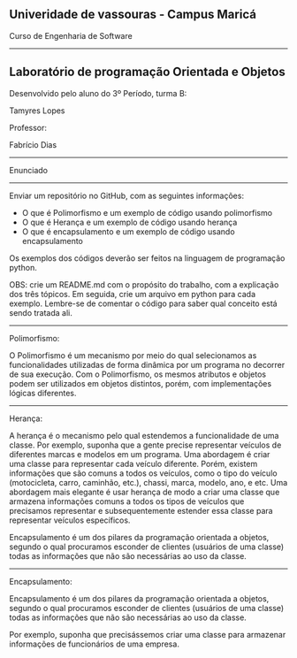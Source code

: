 Univeridade de vassouras - Campus Maricá
-----------------------------------------------------------------------------------------------------------------------------------
Curso de Engenharia de Software
-------------------------------------------------- -------------------------------------------------- --------------------------------
Laboratório de programação Orientada e Objetos 
------------------------------------------------------------------------------------------------------------------------------------- 

Desenvolvido pelo aluno do 3º Período, turma B: 

Tamyres Lopes 

Professor: 

Fabrício Dias 
_______________________________________________________________________________________________________________________________________ 

Enunciado 

_________________________________________________________________________________ 

Enviar um repositório no GitHub, com as seguintes informações: 

- O que é Polimorfismo e um exemplo de código usando polimorfismo 
- O que é Herança e um exemplo de código usando herança 
- O que é encapsulamento e um exemplo de código usando encapsulamento 

Os exemplos dos códigos deverão ser feitos na linguagem de programação python. 

OBS: crie um README.md com o propósito do trabalho, com a explicação dos três tópicos. Em seguida, crie um arquivo em python para cada exemplo. Lembre-se de comentar o código para saber qual conceito está sendo tratada ali. 

_________________________________________________________________________________ 

Polimorfismo: 

 

O Polimorfismo é um mecanismo por meio do qual selecionamos as funcionalidades utilizadas de forma dinâmica por um programa no decorrer de sua execução. 
Com o Polimorfismo, os mesmos atributos e objetos podem ser utilizados em objetos distintos, porém, com implementações lógicas diferentes. 

_________________________________________________________________________________ 

Herança: 

A herança é o mecanismo pelo qual estendemos a funcionalidade de uma classe. Por exemplo, suponha que a gente precise representar veículos de diferentes marcas e modelos em um programa. Uma abordagem é criar uma classe para representar cada veículo diferente. Porém, existem informações que são comuns a todos os veículos, como o tipo do veículo (motocicleta, carro, caminhão, etc.), chassi, marca, modelo, ano, e etc. Uma abordagem mais elegante é usar herança de modo a criar uma classe que armazena informações comuns a todos os tipos de veículos que precisamos representar e subsequentemente estender essa classe para representar veículos específicos. 

 

Encapsulamento é um dos pilares da programação orientada a objetos, segundo o qual procuramos esconder de clientes (usuários de uma classe) todas as informações que não são necessárias ao uso da classe. 

 _________________________________________________________________________________ 

Encapsulamento: 

 

Encapsulamento é um dos pilares da programação orientada a objetos, segundo o qual procuramos esconder de clientes (usuários de uma classe) todas as informações que não são necessárias ao uso da classe. 

Por exemplo, suponha que precisássemos criar uma classe para armazenar informações de funcionários de uma empresa. 
